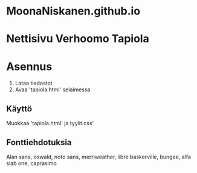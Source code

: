 # MoonaNiskanen.github.io
# Nettisivu Verhoomo Tapiola
# Asennus
1. Lataa tiedostot
2. Avaa 'tapiola.html' selaimessa

## Käyttö
Muokkaa 'tapiola.html' ja tyylit.css'

## Fonttiehdotuksia
Alan sans, oswald, noto sans, merriweather, libre baskerville, bungee, alfa slab one, caprasimo
